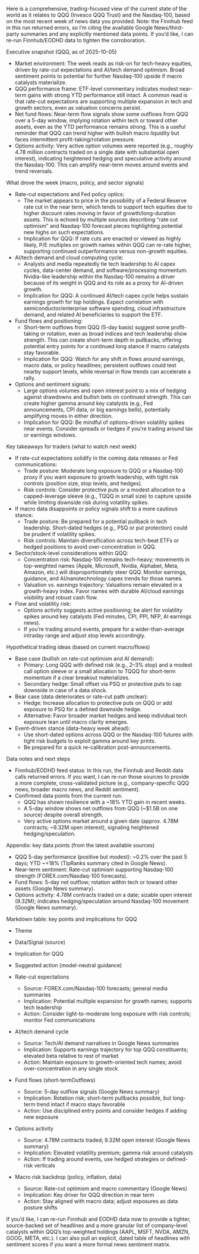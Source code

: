 Here is a comprehensive, trading-focused view of the current state of the world as it relates to QQQ (Invesco QQQ Trust) and the Nasdaq-100, based on the most recent week of news data you provided. Note: the Finnhub feed in this run returned errors, so I’m citing the available Google News/third-party summaries and any explicitly mentioned data points. If you’d like, I can re-run Finnhub/EODHD data to tighten the corroboration.

Executive snapshot (QQQ, as of 2025-10-05)
- Market environment: The week reads as risk-on for tech-heavy equities, driven by rate-cut expectations and AI/tech demand optimism. Broad sentiment points to potential for further Nasdaq-100 upside if macro catalysts materialize.
- QQQ performance frame: ETF-level commentary indicates modest near-term gains with strong YTD performance still intact. A common read is that rate-cut expectations are supporting multiple expansion in tech and growth sectors, even as valuation concerns persist.
- Net fund flows: Near-term flow signals show some outflows from QQQ over a 5-day window, implying rotation within tech or toward other assets, even as the YTD performance remains strong. This is a useful reminder that QQQ can trend higher with bullish macro liquidity but faces intermittent profit-taking/rotation pressure.
- Options activity: Very active option volumes were reported (e.g., roughly 4.78 million contracts traded on a single date with substantial open interest), indicating heightened hedging and speculative activity around the Nasdaq-100. This can amplify near-term moves around events and trend reversals.

What drove the week (macro, policy, and sector signals)
- Rate-cut expectations and Fed policy optics:
  - The market appears to price in the possibility of a Federal Reserve rate cut in the near term, which tends to support tech equities due to higher discount rates moving in favor of growth/long-duration assets. This is echoed by multiple sources describing “rate cut optimism” and Nasdaq-100 forecast pieces highlighting potential new highs on such expectations.
  - Implication for QQQ: If rate cuts are enacted or viewed as highly likely, P/E multiples on growth names within QQQ can re-rate higher, supporting continued outperformance versus non-growth equities.
- AI/tech demand and cloud computing cycle:
  - Analysts and media repeatedly tie tech leadership to AI capex cycles, data-center demand, and software/processing momentum. Nvidia-like leadership within the Nasdaq-100 remains a driver because of its weight in QQQ and its role as a proxy for AI-driven growth.
  - Implication for QQQ: A continued AI/tech capex cycle helps sustain earnings growth for top holdings. Expect correlation with semiconductor/enterprise software spending, cloud infrastructure demand, and related AI beneficiaries to support the ETF.
- Fund flows and positioning:
  - Short-term outflows from QQQ (5-day basis) suggest some profit-taking or rotation, even as broad indices and tech leadership show strength. This can create short-term depth in pullbacks, offering potential entry points for a continued long stance if macro catalysts stay favorable.
  - Implication for QQQ: Watch for any shift in flows around earnings, macro data, or policy headlines; persistent outflows could test nearby support levels, while reversal in flow trends can accelerate a rally.
- Options and sentiment signals:
  - Large options volumes and open interest point to a mix of hedging against drawdowns and bullish bets on continued strength. This can create higher gamma around key catalysts (e.g., Fed announcements, CPI data, or big earnings bells), potentially amplifying moves in either direction.
  - Implication for QQQ: Be mindful of options-driven volatility spikes near events. Consider spreads or hedges if you’re trading around tax or earnings windows.

Key takeaways for traders (what to watch next week)
- If rate-cut expectations solidify in the coming data releases or Fed communications:
  - Trade posture: Moderate long exposure to QQQ or a Nasdaq-100 proxy if you want exposure to growth leadership, with tight risk controls (position size, stop levels, and hedges).
  - Risk controls: Consider protective puts or a modest allocation to a capped-leverage sleeve (e.g., TQQQ in small size) to capture upside while limiting downside risk during volatility spikes.
- If macro data disappoints or policy signals shift to a more cautious stance:
  - Trade posture: Be prepared for a potential pullback in tech leadership. Short-dated hedges (e.g., PSQ or put protection) could be prudent if volatility spikes.
  - Risk controls: Maintain diversification across tech-beat ETFs or hedged positions to avoid over-concentration in QQQ.
- Sector/stock-level considerations within QQQ:
  - Concentration risk: Nasdaq-100 remains tech-heavy; movements in top-weighted names (Apple, Microsoft, Nvidia, Alphabet, Meta, Amazon, etc.) will disproportionately steer QQQ. Monitor earnings, guidance, and AI/nanotechnology capex trends for those names.
  - Valuation vs. earnings trajectory: Valuations remain elevated in a growth-heavy index. Favor names with durable AI/cloud earnings visibility and robust cash flow.
- Flow and volatility risk:
  - Options activity suggests active positioning; be alert for volatility spikes around key catalysts (Fed minutes, CPI, PPI, NFP, AI earnings news).
  - If you’re trading around events, prepare for a wider-than-average intraday range and adjust stop levels accordingly.

Hypothetical trading ideas (based on current macro/flows)
- Base case (bullish on rate-cut optimism and AI demand):
  - Primary: Long QQQ with defined risk (e.g., 2–3% stop) and a modest call option sleeve or a small allocation to TQQQ for short-term momentum if a clear breakout materializes.
  - Secondary hedge: Small offset via PSQ or protective puts to cap downside in case of a data shock.
- Bear case (data deteriorates or rate-cut path unclear):
  - Hedge: Increase allocation to protective puts on QQQ or add exposure to PSQ for a defined downside hedge.
  - Alternative: Favor broader market hedges and keep individual tech exposure lean until macro clarity emerges.
- Event-driven stance (data-heavy week ahead):
  - Use short-dated options across QQQ or the Nasdaq-100 futures with tight risk budgets to exploit gamma around key prints.
  - Be prepared for a quick re-calibration post-announcements.

Data notes and next steps
- Finnhub/EODHD feed status: In this run, the Finnhub and Reddit data calls returned errors. If you want, I can re-run those sources to provide a more complete, cross-validated picture (e.g., company-specific QQQ news, broader macro news, and Reddit sentiment).
- Confirmed data points from the current run:
  - QQQ has shown resilience with a ~18% YTD gain in recent weeks.
  - A 5-day window shows net outflows from QQQ (~$1.5B on one source) despite overall strength.
  - Very active options market around a given date (approx. 4.78M contracts; ~9.32M open interest), signaling heightened hedging/speculation.

Appendix: key data points (from the latest available sources)
- QQQ 5-day performance (positive but modest): ~0.2% over the past 5 days; YTD ~+18% (TipRanks summary cited in Google News).
- Near-term sentiment: Rate-cut optimism supporting Nasdaq-100 strength (FOREX.com/Nasdaq-100 forecasts).
- Fund flows: 5-day net outflow; rotation within tech or toward other assets (Google News summary).
- Options activity: 4.78M contracts traded on a date; sizable open interest (9.32M); indicates hedging/speculation around Nasdaq-100 movement (Google News summary).

Markdown table: key points and implications for QQQ
- Theme
- Data/Signal (source)
- Implication for QQQ
- Suggested action (model-neutral guidance)

- Rate-cut expectations
  - Source: FOREX.com/Nasdaq-100 forecasts; general media summaries
  - Implication: Potential multiple expansion for growth names; supports tech leadership
  - Action: Consider light-to-moderate long exposure with risk controls; monitor Fed communications

- AI/tech demand cycle
  - Source: Tech/AI demand narratives in Google News summaries
  - Implication: Supports earnings trajectory for top QQQ constituents; elevated beta relative to rest of market
  - Action: Maintain exposure to growth-oriented tech names; avoid over-concentration in any single stock

- Fund flows (short-termOutflows)
  - Source: 5-day outflow signals (Google News summary)
  - Implication: Rotation risk; short-term pullbacks possible, but long-term trend intact if macro stays favorable
  - Action: Use disciplined entry points and consider hedges if adding new exposure

- Options activity
  - Source: 4.78M contracts traded; 9.32M open interest (Google News summary)
  - Implication: Elevated volatility premium; gamma risk around catalysts
  - Action: If trading around events, use hedged strategies or defined-risk verticals

- Macro risk backdrop (policy, inflation, data)
  - Source: Rate-cut optimism and macro commentary (Google News)
  - Implication: Key driver for QQQ direction in near term
  - Action: Stay aligned with macro data; adjust exposures as data posture shifts

If you’d like, I can re-run Finnhub and EODHD data now to provide a tighter, source-backed set of headlines and a more granular list of company-level catalysts within QQQ’s top-weighted holdings (AAPL, MSFT, NVDA, AMZN, GOOG, META, etc.). I can also pull an explicit, dated table of headlines with sentiment scores if you want a more formal news sentiment matrix.